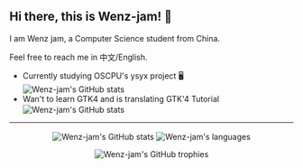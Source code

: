 ## Hi there, this is Wenz-jam! :wave:

I am Wenz jam, a Computer Science student from China.

Feel free to reach me in 中文/English.

- Currently studying OSCPU's ysyx project :desktop_computer:  
  <img align="center" alt="Wenz-jam's GitHub stats" src="https://github-readme-stats.vercel.app/api/pin?username=OSCPU&repo=ysyx-workbench&theme=dark" />
- Wan't to learn GTK4 and is translating GTK'4 Tutorial  
  <img align="center" alt="Wenz-jam's GitHub stats" src="https://github-readme-stats.vercel.app/api/pin?username=Wenz-jam&repo=Gtk4-tutorial-Chinese&theme=dark" />
---  

<p align="center">
  <img align="center" alt="Wenz-jam's GitHub stats" src="https://github-readme-stats.vercel.app/api?username=Wenz-jam&count_private=true&locale=cn&theme=dark&show_icons=true" />
  <img align="center" alt="Wenz-jam's languages" src="https://github-readme-stats.vercel.app/api/top-langs?username=Wenz-jam&count_private=true&locale=cn&theme=dark&show_icons=true" />
</p>
<p align="center">
  <img alt="Wenz-jam's GitHub trophies" src="https://github-profile-trophy.vercel.app/?username=Wenz-jam&theme=onedark" />
</p>
